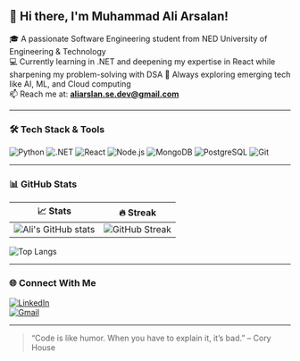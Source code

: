 ## 👋 Hi there, I'm Muhammad Ali Arsalan!

🎓 A passionate Software Engineering student from NED University of Engineering & Technology  
💻 Currently learning in .NET and deepening my expertise in React while sharpening my problem-solving with DSA
🌱 Always exploring emerging tech like AI, ML, and Cloud computing  
📫 Reach me at: **aliarslan.se.dev@gmail.com**

---


### 🛠 Tech Stack & Tools

![Python](https://img.shields.io/badge/Python-3670A0?style=for-the-badge&logo=python&logoColor=white)
![.NET](https://img.shields.io/badge/.NET-512BD4?style=for-the-badge&logo=dotnet&logoColor=white)
![React](https://img.shields.io/badge/React-20232A?style=for-the-badge&logo=react&logoColor=61DAFB)
![Node.js](https://img.shields.io/badge/Node.js-339933?style=for-the-badge&logo=nodedotjs&logoColor=white)
![MongoDB](https://img.shields.io/badge/MongoDB-4EA94B?style=for-the-badge&logo=mongodb&logoColor=white)
![PostgreSQL](https://img.shields.io/badge/PostgreSQL-316192?style=for-the-badge&logo=postgresql&logoColor=white)
![Git](https://img.shields.io/badge/Git-F05032?style=for-the-badge&logo=git&logoColor=white)

---

### 📊 GitHub Stats

| 📈 Stats | 🔥 Streak |
|---------|-----------|
| ![Ali's GitHub stats](https://github-readme-stats.vercel.app/api?username=MuhammadAliArsalan&show_icons=true&theme=radical) | ![GitHub Streak](https://streak-stats.demolab.com?user=MuhammadAliArsalan&theme=radical&hide_border=false) |

![Top Langs](https://github-readme-stats.vercel.app/api/top-langs/?username=MuhammadAliArsalan&layout=compact&theme=tokyonight)

---

### 🌐 Connect With Me

[![LinkedIn](https://img.shields.io/badge/LinkedIn-blue?style=flat&logo=linkedin&logoColor=white)](https://www.linkedin.com/in/ali-arsalan-26a678223/)  
[![Gmail](https://img.shields.io/badge/Gmail-D14836?style=flat&logo=gmail&logoColor=white)](mailto:aliarslan.se.dev@gmail.com)

---

> “Code is like humor. When you have to explain it, it’s bad.” – Cory House

